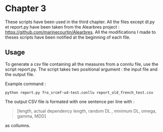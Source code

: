 # Chapter 3
These scripts have been used in the third chapter. All the files except dl.py et report.py have been taken from the Alearbres project : https://github.com/marinecourtin/Alearbres. All the modifications I made to theses scripts have been notified at the beginning of each file.

## Usage
To generate a csv file containing all the measures from a connlu file, use the script report.py. The script takes two positional argument : the input file and the output file.

Example command :

`python report.py fro_srcmf-ud-test.conllu report_old_french_test.csv`

The output CSV file is formated with one sentence per line with  :

> [length, actual dependency length, random DL , minimum DL, omega, gamma, MDD]

as collumns.
